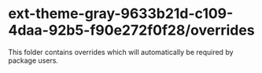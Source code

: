 # ext-theme-gray-9633b21d-c109-4daa-92b5-f90e272f0f28/overrides

This folder contains overrides which will automatically be required by package users.
